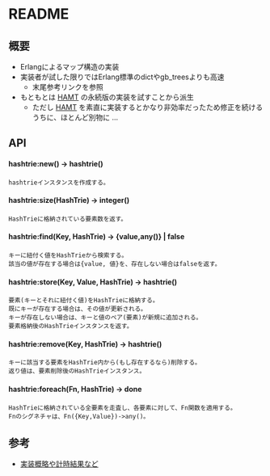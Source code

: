# README
## 概要
* Erlangによるマップ構造の実装
* 実装者が試した限りではErlang標準のdictやgb_treesよりも高速
  * 末尾参考リンクを参照
* もともとは [HAMT][hamt] の永続版の実装を試すことから派生
  * ただし [HAMT][hamt] を素直に実装するとかなり非効率だったため修正を続けるうちに、ほとんど別物に ...

[hamt]: http://lampwww.epfl.ch/papers/idealhashtrees.pdf "Hash Array Mapped Trie"

## API
#### hashtrie:new() -> hashtrie()

    hashtrieインスタンスを作成する。


#### hashtrie:size(HashTrie) -> integer()

    HashTrieに格納されている要素数を返す。

#### hashtrie:find(Key, HashTrie) -> {value,any()} | false

    キーに紐付く値をHashTrieから検索する。
    該当の値が存在する場合は{value, 値}を、存在しない場合はfalseを返す。

#### hashtrie:store(Key, Value, HashTrie) -> hashtrie()

    要素(キーとそれに紐付く値)をHashTrieに格納する。
    既にキーが存在する場合は、その値が更新される。
    キーが存在しない場合は、キーと値のペア(要素)が新規に追加される。
    要素格納後のHashTrieインスタンスを返す。

#### hashtrie:remove(Key, HashTrie) -> hashtrie()

    キーに該当する要素をHashTrie内から(もし存在するなら)削除する。
    返り値は、要素削除後のHashTrieインスタンス。

#### hashtrie:foreach(Fn, HashTrie) -> done

    HashTrieに格納されている全要素を走査し、各要素に対して、Fn関数を適用する。
    Fnのシグネチャは、Fn({Key,Value})->any()。

## 参考
* [実装概略や計時結果など](http://d.hatena.ne.jp/sile/20101007/)